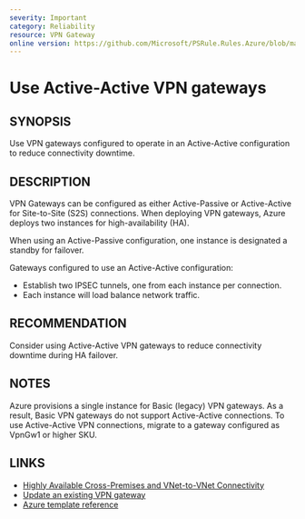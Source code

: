 ```yaml
---
severity: Important
category: Reliability
resource: VPN Gateway
online version: https://github.com/Microsoft/PSRule.Rules.Azure/blob/master/docs/rules/en/Azure.VPNGateway.ActiveActive.md
---
```


# Use Active-Active VPN gateways

## SYNOPSIS

Use VPN gateways configured to operate in an Active-Active configuration to reduce connectivity downtime.

## DESCRIPTION

VPN Gateways can be configured as either Active-Passive or Active-Active for Site-to-Site (S2S) connections.
When deploying VPN gateways, Azure deploys two instances for high-availability (HA).

When using an Active-Passive configuration, one instance is designated a standby for failover.

Gateways configured to use an Active-Active configuration:

- Establish two IPSEC tunnels, one from each instance per connection.
- Each instance will load balance network traffic.

## RECOMMENDATION

Consider using Active-Active VPN gateways to reduce connectivity downtime during HA failover.

## NOTES

Azure provisions a single instance for Basic (legacy) VPN gateways.
As a result, Basic VPN gateways do not support Active-Active connections.
To use Active-Active VPN connections, migrate to a gateway configured as VpnGw1 or higher SKU.

## LINKS

- [Highly Available Cross-Premises and VNet-to-VNet Connectivity](https://docs.microsoft.com/en-us/azure/vpn-gateway/vpn-gateway-highlyavailable)
- [Update an existing VPN gateway](https://docs.microsoft.com/en-us/azure/vpn-gateway/vpn-gateway-activeactive-rm-powershell#update-an-existing-vpn-gateway)
- [Azure template reference](https://docs.microsoft.com/en-us/azure/templates/microsoft.network/virtualnetworkgateways#virtualnetworkgatewaypropertiesformat-object)
